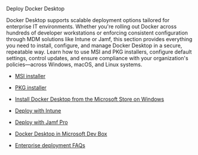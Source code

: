 Deploy Docker Desktop


Docker Desktop supports scalable deployment options tailored for enterprise IT environments. Whether you're rolling out Docker across hundreds of developer workstations or enforcing consistent configuration through MDM solutions like Intune or Jamf, this section provides everything you need to install, configure, and manage Docker Desktop in a secure, repeatable way. Learn how to use MSI and PKG installers, configure default settings, control updates, and ensure compliance with your organization's policies—across Windows, macOS, and Linux systems.


- [MSI installer](https://docs.docker.com/enterprise/enterprise-deployment/msi-install-and-configure/)

- [PKG installer](https://docs.docker.com/enterprise/enterprise-deployment/pkg-install-and-configure/)

- [Install Docker Desktop from the Microsoft Store on Windows](https://docs.docker.com/enterprise/enterprise-deployment/ms-store/)

- [Deploy with Intune](https://docs.docker.com/enterprise/enterprise-deployment/use-intune/)

- [Deploy with Jamf Pro](https://docs.docker.com/enterprise/enterprise-deployment/use-jamf-pro/)

- [Docker Desktop in Microsoft Dev Box](https://docs.docker.com/enterprise/enterprise-deployment/dev-box/)

- [Enterprise deployment FAQs](https://docs.docker.com/enterprise/enterprise-deployment/faq/)
